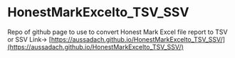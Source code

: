 # HonestMarkExcelto_TSV_SSV
Repo of github page to use to convert Honest Mark Excel file report to TSV or SSV
Link-> [https://aussadach.github.io/HonestMarkExcelto_TSV_SSV/](https://aussadach.github.io/HonestMarkExcelto_TSV_SSV/)
